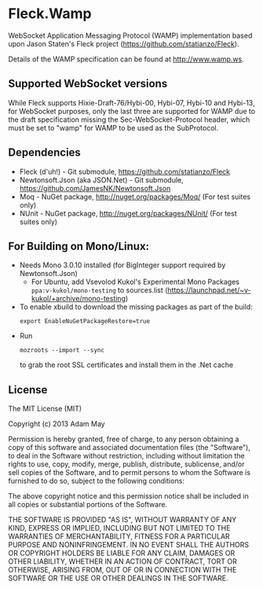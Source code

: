 Fleck.Wamp
==========

WebSocket Application Messaging Protocol (WAMP) implementation based upon Jason Staten's Fleck project (https://github.com/statianzo/Fleck).

Details of the WAMP specification can be found at http://www.wamp.ws.

## Supported WebSocket versions ##
While Fleck supports Hixie-Draft-76/Hybi-00, Hybi-07, Hybi-10 and Hybi-13, for WebSocket purposes, only the last three are supported for WAMP due to the draft specification missing the Sec-WebSocket-Protocol header, which must be set to "wamp" for WAMP to be used as the SubProtocol.

## Dependencies ##
- Fleck (d'uh!) - Git submodule, https://github.com/statianzo/Fleck
- Newtonsoft.Json (aka JSON.Net) - Git submodule, https://github.com/JamesNK/Newtonsoft.Json
- Moq - NuGet package, http://nuget.org/packages/Moq/ (For test suites only)
- NUnit - NuGet package, http://nuget.org/packages/NUnit/ (For test suites only)

## For Building on Mono/Linux: ##
- Needs Mono 3.0.10 installed (for BigInteger support required by Newtonsoft.Json)
  - For Ubuntu, add Vsevolod Kukol's Experimental Mono Packages ```ppa:v-kukol/mono-testing``` to sources.list (https://launchpad.net/~v-kukol/+archive/mono-testing)
- To enable xbuild to download the missing packages as part of the build:
  ```
  export EnableNuGetPackageRestore=true
  ```
- Run 
  ```
  mozroots --import --sync
  ```
  to grab the root SSL certificates and install them in the .Net cache

## License ##

The MIT License (MIT)

Copyright (c) 2013 Adam May

Permission is hereby granted, free of charge, to any person obtaining a copy
of this software and associated documentation files (the "Software"), to deal
in the Software without restriction, including without limitation the rights
to use, copy, modify, merge, publish, distribute, sublicense, and/or sell
copies of the Software, and to permit persons to whom the Software is
furnished to do so, subject to the following conditions:

The above copyright notice and this permission notice shall be included in
all copies or substantial portions of the Software.

THE SOFTWARE IS PROVIDED "AS IS", WITHOUT WARRANTY OF ANY KIND, EXPRESS OR
IMPLIED, INCLUDING BUT NOT LIMITED TO THE WARRANTIES OF MERCHANTABILITY,
FITNESS FOR A PARTICULAR PURPOSE AND NONINFRINGEMENT. IN NO EVENT SHALL THE
AUTHORS OR COPYRIGHT HOLDERS BE LIABLE FOR ANY CLAIM, DAMAGES OR OTHER
LIABILITY, WHETHER IN AN ACTION OF CONTRACT, TORT OR OTHERWISE, ARISING FROM,
OUT OF OR IN CONNECTION WITH THE SOFTWARE OR THE USE OR OTHER DEALINGS IN
THE SOFTWARE.
